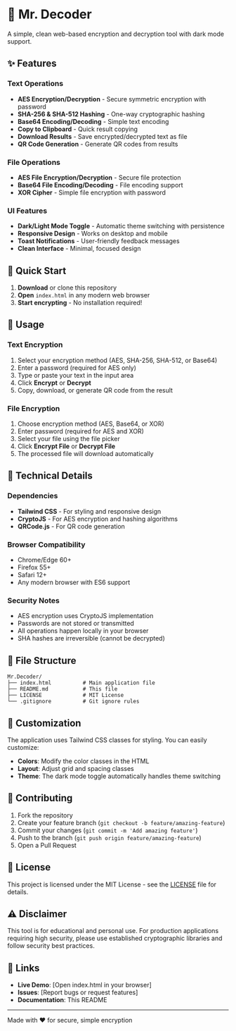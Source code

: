 # 🔐 Mr. Decoder

A simple, clean web-based encryption and decryption tool with dark mode support.

## ✨ Features

### Text Operations
- **AES Encryption/Decryption** - Secure symmetric encryption with password
- **SHA-256 & SHA-512 Hashing** - One-way cryptographic hashing
- **Base64 Encoding/Decoding** - Simple text encoding
- **Copy to Clipboard** - Quick result copying
- **Download Results** - Save encrypted/decrypted text as file
- **QR Code Generation** - Generate QR codes from results

### File Operations
- **AES File Encryption/Decryption** - Secure file protection
- **Base64 File Encoding/Decoding** - File encoding support
- **XOR Cipher** - Simple file encryption with password

### UI Features
- **Dark/Light Mode Toggle** - Automatic theme switching with persistence
- **Responsive Design** - Works on desktop and mobile
- **Toast Notifications** - User-friendly feedback messages
- **Clean Interface** - Minimal, focused design

## 🚀 Quick Start

1. **Download** or clone this repository
2. **Open** `index.html` in any modern web browser
3. **Start encrypting** - No installation required!

## 📖 Usage

### Text Encryption
1. Select your encryption method (AES, SHA-256, SHA-512, or Base64)
2. Enter a password (required for AES only)
3. Type or paste your text in the input area
4. Click **Encrypt** or **Decrypt**
5. Copy, download, or generate QR code from the result

### File Encryption
1. Choose encryption method (AES, Base64, or XOR)
2. Enter password (required for AES and XOR)
3. Select your file using the file picker
4. Click **Encrypt File** or **Decrypt File**
5. The processed file will download automatically

## 🔧 Technical Details

### Dependencies
- **Tailwind CSS** - For styling and responsive design
- **CryptoJS** - For AES encryption and hashing algorithms
- **QRCode.js** - For QR code generation

### Browser Compatibility
- Chrome/Edge 60+
- Firefox 55+
- Safari 12+
- Any modern browser with ES6 support

### Security Notes
- AES encryption uses CryptoJS implementation
- Passwords are not stored or transmitted
- All operations happen locally in your browser
- SHA hashes are irreversible (cannot be decrypted)

## 📁 File Structure

```
Mr.Decoder/
├── index.html          # Main application file
├── README.md           # This file
├── LICENSE             # MIT License
└── .gitignore          # Git ignore rules
```

## 🎨 Customization

The application uses Tailwind CSS classes for styling. You can easily customize:

- **Colors**: Modify the color classes in the HTML
- **Layout**: Adjust grid and spacing classes
- **Theme**: The dark mode toggle automatically handles theme switching

## 🤝 Contributing

1. Fork the repository
2. Create your feature branch (`git checkout -b feature/amazing-feature`)
3. Commit your changes (`git commit -m 'Add amazing feature'`)
4. Push to the branch (`git push origin feature/amazing-feature`)
5. Open a Pull Request

## 📝 License

This project is licensed under the MIT License - see the [LICENSE](LICENSE) file for details.

## ⚠️ Disclaimer

This tool is for educational and personal use. For production applications requiring high security, please use established cryptographic libraries and follow security best practices.

## 🔗 Links

- **Live Demo**: [Open index.html in your browser]
- **Issues**: [Report bugs or request features]
- **Documentation**: This README

---

Made with ❤️ for secure, simple encryption
